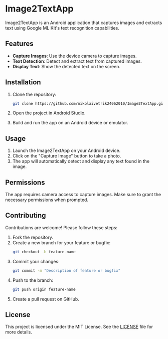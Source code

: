 # Image2TextApp

Image2TextApp is an Android application that captures images and extracts text using Google ML Kit's text recognition capabilities.

## Features

- **Capture Images**: Use the device camera to capture images.
- **Text Detection**: Detect and extract text from captured images.
- **Display Text**: Show the detected text on the screen.

## Installation

1. Clone the repository:
    ```bash
    git clone https://github.com/nikolaivetrik24062010/Image2TextApp.git
    ```

2. Open the project in Android Studio.

3. Build and run the app on an Android device or emulator.

## Usage

1. Launch the Image2TextApp on your Android device.
2. Click on the "Capture Image" button to take a photo.
3. The app will automatically detect and display any text found in the image.

## Permissions

The app requires camera access to capture images. Make sure to grant the necessary permissions when prompted.

## Contributing

Contributions are welcome! Please follow these steps:

1. Fork the repository.
2. Create a new branch for your feature or bugfix:
    ```bash
    git checkout -b feature-name
    ```
3. Commit your changes:
    ```bash
    git commit -m "Description of feature or bugfix"
    ```
4. Push to the branch:
    ```bash
    git push origin feature-name
    ```
5. Create a pull request on GitHub.

## License

This project is licensed under the MIT License. See the [LICENSE](LICENSE) file for more details.

